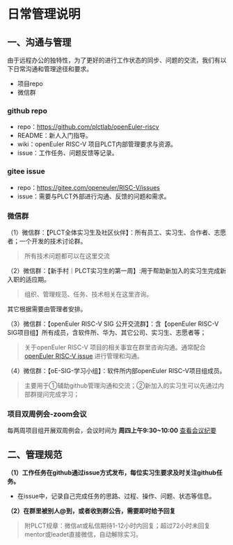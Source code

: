 # 日常管理说明

## 一、沟通与管理

由于远程办公的独特性，为了更好的进行工作状态的同步、问题的交流，我们有以下日常沟通和管理途径和要求。
- 项目repo
- 微信群

### github repo
- repo：https://github.com/plctlab/openEuler-riscv
- README：新人入门指导。
- wiki：openEuler RISC-V 项目PLCT内部管理要求与资源。
- issue：工作任务、问题反馈等记录。

### gitee issue
- repo：https://gitee.com/openeuler/RISC-V/issues
- issue：需要与PLCT外部进行沟通、反馈的问题和需求。

### 微信群
（1）微信群：【PLCT全体实习生及社区伙伴】：所有员工、实习生、合作者、志愿者；一个开发的技术讨论群。
> 所有技术问题都可以在这里交流

（2）微信群：【新手村｜PLCT实习生的第一周】:用于帮助新加入的实习生完成新入职的适应期。
> 组织、管理规范、任务、技术相关在这里咨询。

其它根据需要由管理者安排。


（3）微信群：【openEuler RISC-V SIG 公开交流群】：含【openEuler RISC-V SIG项目组】所有成员，含软件所、华为、其它公司、实习生、志愿者等；
> 关于openEuler RISC-V 项目的相关事宜在群里咨询沟通。通常配合 [openEuler RISC-V issue](https://gitee.com/openeuler/RISC-V/issues) 进行管理和沟通。

（4）微信群：【oE-SIG-学习小组】：软件所内部openEuler RISC-V项目组成员。
> 主要用于①辅助github管理沟通和交流；②新加入的实习生可以先通过内部群提问完成学习；




### 项目双周例会-zoom会议
每两周项目组开展双周例会，会议时间为 **周四上午9:30~10:00** 
[查看会议纪要](https://etherpad.openeuler.org/p/sig-RISC-V-meetings)


## 二、管理规范
**（1）工作任务在github通过issue方式发布，每位实习生要求及时关注github任务。**
- 在issue中，记录自己完成任务的思路、过程、操作、问题、状态等信息。

**（2）在群里被别人@到，或者收到群公告，需要即时给予回复**
> 附PLCT规章：微信at或私信期待1-12小时内回复；超过72小时未回复mentor或leadet直接微信，自动解除实习。


